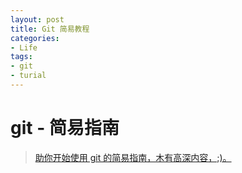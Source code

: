 ```yaml
---
layout: post
title: Git 简易教程
categories:
- Life
tags:
- git	
- turial
---
```

# git - 简易指南

>[助你开始使用 git 的简易指南，木有高深内容，;)。](/git-guide/)